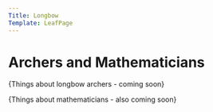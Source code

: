 ```yaml
---
Title: Longbow
Template: LeafPage
---
```


# Archers and Mathematicians

{Things about longbow archers - coming soon}

{Things about mathematicians - also coming soon}
